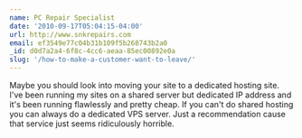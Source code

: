 ```yaml
---
name: PC Repair Specialist
date: '2010-09-17T05:04:15-04:00'
url: http://www.snkrepairs.com
email: ef3549e77c04b31b109f5b268743b2a0
_id: d0d7a2a4-6f8c-4cc6-aeaa-85ec00892e0a
slug: '/how-to-make-a-customer-want-to-leave/'
---
```


Maybe you should look into moving your site to a dedicated hosting site. I've
been running my sites on a shared server but dedicated IP address and it's
been running flawlessly and pretty cheap. If you can't do shared hosting you
can always do a dedicated VPS server. Just a recommendation cause that service
just seems ridiculously horrible.
